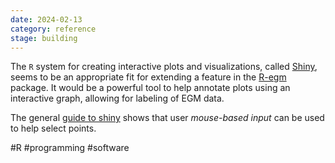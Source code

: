 ```yaml
---
date: 2024-02-13
category: reference
stage: building
---
```


The `R` system for creating interactive plots and visualizations, called [Shiny](https://shiny.posit.co/), seems to be an appropriate fit for extending a feature in the [R-egm](R-egm.md) package. 
It would be a powerful tool to help annotate plots using an interactive graph, allowing for labeling of EGM data.

The general [guide to shiny](https://mastering-shiny.org/index.html)  shows that user *mouse-based input* can be used to help select points.


#R 
#programming 
#software 